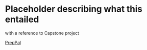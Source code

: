 # Placeholder describing what this entailed
with a reference to Capstone project

[PrepPal](https://github.com/SwiftCal/PrepPal/tree/main)